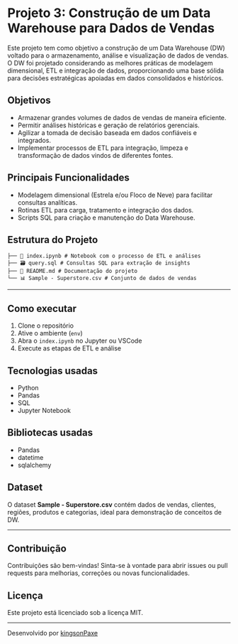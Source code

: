 # Projeto 3: Construção de um Data Warehouse para Dados de Vendas

Este projeto tem como objetivo a construção de um Data Warehouse (DW) voltado para o armazenamento, análise e visualização de dados de vendas. O DW foi projetado considerando as melhores práticas de modelagem dimensional, ETL e integração de dados, proporcionando uma base sólida para decisões estratégicas apoiadas em dados consolidados e históricos.

## Objetivos

- Armazenar grandes volumes de dados de vendas de maneira eficiente.
- Permitir análises históricas e geração de relatórios gerenciais.
- Agilizar a tomada de decisão baseada em dados confiáveis e integrados.
- Implementar processos de ETL para integração, limpeza e transformação de dados vindos de diferentes fontes.

## Principais Funcionalidades

- Modelagem dimensional (Estrela e/ou Floco de Neve) para facilitar consultas analíticas.
- Rotinas ETL para carga, tratamento e integração dos dados.
- Scripts SQL para criação e manutenção do Data Warehouse.

## Estrutura do Projeto

```
├── 📓 index.ipynb # Notebook com o processo de ETL e análises
├── 🗃 query.sql # Consultas SQL para extração de insights
├── 📄 README.md # Documentação do projeto
└── 📊 Sample - Superstore.csv # Conjunto de dados de vendas
```
---

## Como executar

1. Clone o repositório
2. Ative o ambiente (`env`)
3. Abra o `index.ipynb` no Jupyter ou VSCode
4. Execute as etapas de ETL e análise

## Tecnologias usadas

- Python
- Pandas
- SQL
- Jupyter Notebook
  
## Bibliotecas usadas
- Pandas 
- datetime
- sqlalchemy
  
## Dataset

O dataset **Sample - Superstore.csv** contém dados de vendas, clientes, regiões, produtos e categorias, ideal para demonstração de conceitos de DW.

---

## Contribuição

Contribuições são bem-vindas! Sinta-se à vontade para abrir issues ou pull requests para melhorias, correções ou novas funcionalidades.

## Licença

Este projeto está licenciado sob a licença MIT.

---
Desenvolvido por [kingsonPaxe](https://github.com/kingsonPaxe)
